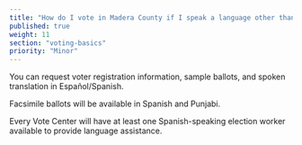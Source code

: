 ```yaml
---
title: "How do I vote in Madera County if I speak a language other than English?"
published: true
weight: 11
section: "voting-basics"
priority: "Minor"
---
```


You can request voter registration information, sample ballots, and spoken translation in Español/Spanish.  

Facsimile ballots will be available in Spanish and Punjabi.  

Every Vote Center will have at least one Spanish-speaking election worker available to provide language assistance.  
